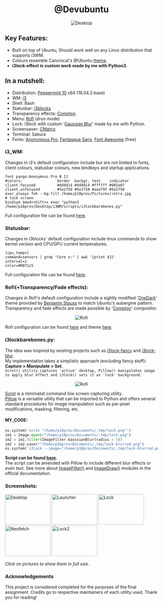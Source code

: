 <h1 align="center">@Devubuntu</h1>
<p align="center">
  <img src="https://raw.githubusercontent.com/provopoulos/hci/2018017-PARADOTEO.2/projects/2018017/config/i3desktop.png" alt="Desktop"></img>
</p>

## Key Features:
* Built on top of Ubuntu; Should work well on any Linux distribution that supports i3WM.
* Colours resemble Canonical's @Ubuntu [theme](https://design.ubuntu.com/brand/colour-palette/).
* **i3lock-effect is custom work made by me with Python3.**
## In a nutshell:
* Distribution: [Peppermint 10](https://peppermintos.com/) x64 (18.04.3 base)
* WM: [i3](https://i3wm.org/)
* Shell: Bash
* Statusbar: [i3blocks](https://github.com/vivien/i3blocks)
* Transparency effects: [Compton](https://github.com/chjj/compton) 
* Menu: [Rofi](https://github.com/davatorium/rofi) (drun mode)
* Lock: i3lock with custom '[Gaussian Blur](https://en.wikipedia.org/wiki/Gaussian_blur)' made by me with Python.
* Screensaver: [CMatrix](https://github.com/abishekvashok/cmatrix)
* Terminal: Sakura
* Fonts: [Anonymous Pro](https://www.marksimonson.com/fonts/view/anonymous-pro), [Fantasque Sans](https://github.com/belluzj/fantasque-sans), [Font Awesome](https://fontawesome.com/) (free)
### i3_WM:
Changes in i3's default configuration include but are not limited to fonts, client colours, statusbar colours, new bindkeys and startup applications.<br>
```
font pango:Anonymous Pro B 11
#colors:                border  backgr. text    indicator
client.focused          #dd4814 #dd4814 #ffffff #902a07
client.unfocused        #5e2750 #5e2750 #aea79f #5e2750
exec_always feh --bg-fill /home/p18prov/Pictures/retro.jpg
# lock screen
bindsym $mod+shift+x exec "python3 /home/p18prov/Desktop/i3WM/scripts/i3lockbarebones.py"
```
Full configuration file can be found [here](https://github.com/provopoulos/hci/blob/2018017-PARADOTEO.2/projects/2018017/config/config).
### Statusbar:
Changes in i3blocks' default configuration include linux commands to show kernel version and CPU/GPU current temperatures.
```
[cpu_tempx]
command=sensors | grep "Core x:" | awk '{print $3}'
interval=1
color=#0071c5
```
Full configuration file can be found [here](https://github.com/provopoulos/hci/blob/2018017-PARADOTEO.2/projects/2018017/config/i3blocks.conf).
### Rofi(+Transparency/Fade effects):
Changes in Rofi's default configuration include a sightly modified '[OneDark](https://github.com/davatorium/rofi-themes/blob/master/User%20Themes/onedark.rasi)' theme provided by [Benjamin Stauss](https://github.com/me-benni) to match Ubuntu's aubergine pattern. Transparency and fade effects are made possible by '[Compton](https://github.com/chjj/compton)' compositor.
<p align="center">
  <img src="https://raw.githubusercontent.com/provopoulos/hci/2018017-PARADOTEO.2/projects/2018017/config/i3launcher.png" alt="Rofi"></img>

Rofi configuration can be found [here](https://github.com/provopoulos/hci/blob/2018017-PARADOTEO.2/projects/2018017/config/config.rasi) and theme [here](https://github.com/provopoulos/hci/blob/2018017-PARADOTEO.2/projects/2018017/config/onedark.rasi).
### i3lockbarebones.py:
The idea was inspired by existing projects such as [i3lock-fancy](https://github.com/meskarune/i3lock-fancy) and [i3lock-blur](https://github.com/petvas/i3lock-blur).<br>My implementation takes a simplistic approach (excluding fancy stuff): **Capture > Manipulate > Set**.<br>
`Scrot() utility captures 'active' desktop, Pillow() manipulates image to apply blur effect and i3lock() sets it as 'lock' background.`
<p align="center">
  <img src="https://raw.githubusercontent.com/provopoulos/hci/2018017-PARADOTEO.2/projects/2018017/config/neosaver-lock.png" alt="Rofi"></img>

[Scrot](https://en.wikipedia.org/wiki/Scrot) is a minimalist command line screen capturing utility.<br>
[Pillow](https://en.wikipedia.org/wiki/Python_Imaging_Library) is a versatile utility that can be imported to Python and offers several standard procedures for image manipulation such as per-pixel modifications, masking, filtering, etc.
#### MY_CODE:
```python
os.system('scrot "/home/p18prov/Documents/.tmp/lock.png"')
im1 = Image.open(r"/home/p18prov/Documents/.tmp/lock.png")
im2 = im1.filter(ImageFilter.GaussianBlur(radius = 5))
im2 = im2.save(r"/home/p18prov/Documents/.tmp/lock-blurred.png")
os.system('i3lock --image="/home/p18prov/Documents/.tmp/lock-blurred.png"')
```
**Script can be found [here](https://github.com/provopoulos/hci/blob/2018017-PARADOTEO.2/projects/2018017/config/i3lockbarebones.py).**<br>
The script can be amended with Pillow to include different blur effects or even text. See more about [ImageFilter()](https://pillow.readthedocs.io/en/stable/reference/ImageFilter.html) and [ImageDraw()](https://pillow.readthedocs.io/en/stable/reference/ImageDraw.html) modules in the official documentation.<br>
### Screenshots:
<img src="https://raw.githubusercontent.com/provopoulos/hci/2018017-PARADOTEO.2/projects/2018017/config/i3desktop.png" alt="Desktop"
	title="Desktop" width="150" height="100" />
<img src="https://raw.githubusercontent.com/provopoulos/hci/2018017-PARADOTEO.2/projects/2018017/config/i3launcher.png" alt="Launcher"
	title="Launcher" width="150" height="100" />
<img src="https://raw.githubusercontent.com/provopoulos/hci/2018017-PARADOTEO.2/projects/2018017/config/i3lock.png" alt="Lock"
	title="Lock" width="150" height="100" />
<img src="https://raw.githubusercontent.com/provopoulos/hci/2018017-PARADOTEO.2/projects/2018017/config/i3neosaver.png" alt="Neofetch"
	title="Neofetch" width="150" height="100" />
<img src="https://raw.githubusercontent.com/provopoulos/hci/2018017-PARADOTEO.2/projects/2018017/config/neosaver-lock.png" alt="Lock2"
	title="Lock2" width="150" height="100" />

*Click on pictures to show them in full size.*

### Αcknowledgements
This project is considered completed for the purposes of the final assignment. Credits go to respective maintainers of each utility used. Thank you for reading!
